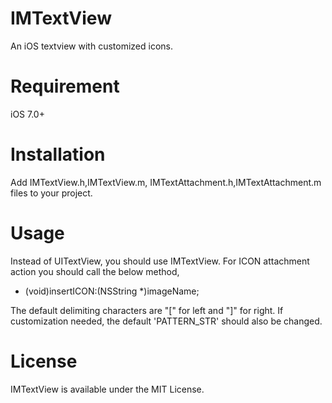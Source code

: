 # IMTextView
An iOS textview with customized icons.

# Requirement
iOS 7.0+

# Installation

Add IMTextView.h,IMTextView.m, IMTextAttachment.h,IMTextAttachment.m files to your project.

# Usage

Instead of UITextView, you should use IMTextView. 
For ICON attachment action you should call the below method,

- (void)insertICON:(NSString *)imageName;


The default delimiting characters are  "[" for left and "]" for right. If customization needed, the default 
'PATTERN_STR' should also be changed.

# License
IMTextView is available under the MIT License.
